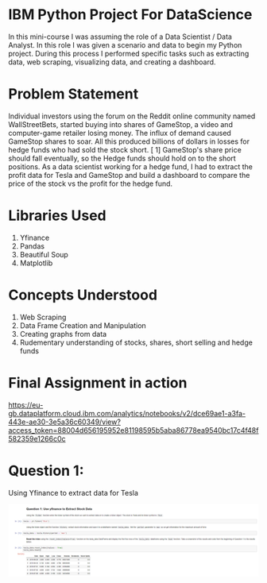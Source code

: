 # IBM Python Project For DataScience
In this mini-course I was assuming the role of a Data Scientist / Data Analyst. In this role I was given a scenario and data to begin my Python project. During this process I performed specific tasks such as extracting data, web scraping, visualizing data, and creating a dashboard. 

# Problem Statement
Individual investors using the forum on the Reddit online community named WallStreetBets, started buying into shares of GameStop, a video and computer-game retailer losing money. The influx of demand caused GameStop shares to soar.  All this produced billions of dollars in losses for hedge funds who had sold the stock short. [ 1] GameStop's share price should fall eventually, so the Hedge funds should hold on to the short positions. As a data scientist working for a hedge fund, I had to extract the profit data for Tesla and GameStop and build a dashboard to compare the price of the stock vs the profit for the hedge fund.

# Libraries Used
1. Yfinance
2. Pandas
3. Beautiful Soup
4. Matplotlib

# Concepts Understood
1. Web Scraping
2. Data Frame Creation and Manipulation
3. Creating graphs from data
4. Rudementary understanding of stocks, shares, short selling and hedge funds

# Final Assignment in action
https://eu-gb.dataplatform.cloud.ibm.com/analytics/notebooks/v2/dce69ae1-a3fa-443e-ae30-3e5a36c60349/view?access_token=88004d656195952e81198595b5aba86778ea9540bc17c4f48f582359e1266c0c

# Question 1:
Using Yfinance to extract data for Tesla

![Question 1 Solution](https://github.com/Malab12/IBMPythonProjectForDataScience/blob/main/Results/q1.PNG?raw=true)


